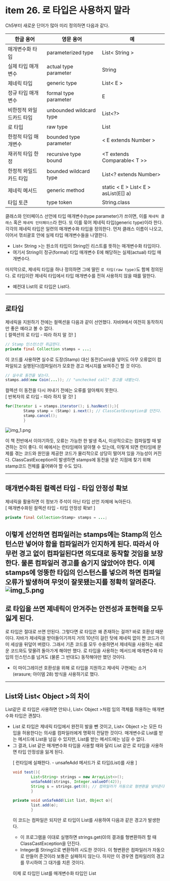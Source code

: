 # item 26. 로 타입은 사용하지 말라

Ch5부터 새로운 단어가 많아 미리 정의하면 다음과 같다.

| 한글 용어    | 영문 용어 | 예                                    |
|----------|-------|--------------------------------------|
| 매개변수화 타입 |  parameterized type     | List< String >                       |
|      실제 타입 매개변수    |     actual type parameter  | String                               |
|     제네릭 타입     |   generic type    | List< E >                            |
|     정규 타입 매개변수	     |    formal type parameter   | E                                    |
|     비한정적 와일드카드 타입     |    unbounded wildcard type   | List<?>                              |
|     로 타입     |    raw type   | List                                 |
|     한정적 타입 매개변수     |    bounded type parameter   | < E extends Number >                 |
|     재귀적 타입 한정     |   recursive type bound    | <T extends Comparable< T >>          |
|     한정적 와일드카드 타입     |   bounded wildcard type    | List<? extends Number>               |
|     제네릭 메서드     |    generic method   | static < E > List< E > asList(E[] a) |
|     타입 토큰     |   type token    | String.class                         |

클래스와 인터페이스 선언에 타입 매개변수(type parameter)가 쓰이면, 이를 ``제네릭 클래스`` 혹은 ``제네릭 인터페이스``라 한다. 또 이를 묶어 제네릭 타입(generic type)이라 한다.
각각의 제네릭 타입은 일련의 매개변수화 타입을 정의한다. 먼저 클래스 이름이 나오고, 이어서 꺾쇠괄호 안에 실제 타입 매개변수들을 나열한다.

 * List< String >는 원소의 타입이 String인 리스트를 뜻하는 매개변수화 타입이다.
 * 여기서 String이 정규(formal) 타입 매개변수 E에 해당하는 실제(actual) 타입 매개변수다.

마지막으로, 제네릭 타입을 하나 정의하면 그에 딸린 ``로 타입(raw type)``도 함께 정의된다. 로 타입이란 제네릭 타입에서 타입 매개변수를 전혀 사용하지 않을 때를 말한다.

 * 예컨대 List<E>의 로 타입은 List다.

-----
로타입 
-----
제네릭을 지원하기 전에는 컬렉션을 다음과 같이 선언했다. 자바9에서 여전히 동작하지만 좋은 예라고 볼 수 없다.<br />
[ 컬렉션의 로 타입 - 따라 하지 말 것! ]
````java
// Stamp 인스턴스만 취급한다.
private final Collection stamps = ...;
````

이 코드를 사용하면 실수로 도장(Stamp) 대신 동전(Coin)을 넣어도 아무 오류없이 컴파일되고 실행된다(컴파일러가 모호한 경고 메시지를 보여주긴 할 것 이다).
````java
// 실수로 동전을 넣는다.
stamps.add(new Coin(...)); // "unchecked call" 경고를 내뱉는다.
````
컬렉션 이 동전을 다시 꺼내기 전에는 오류를 알아채지 못한다.<br />
[ 반복자의 로 타입 - 따라 하지 말 것! ]
````java
for(Iterator i = stamps.iterator(); i.hasNext();){
        Stamp stamp = (Stamp) i.next(); // ClassCastException을 던진다.
        stamp.cancel();
        }
````
![img_1.png](img_1.png)

이 책 전반에서 이야기하듯, 오류는 가능한 한 발생 즉시, 이상적으로는 컴파일할 때 발견하는 것이 좋다. 이 예에서는 런타임에야 알아챌 수 있는데, 이렇게 되면 런타임에 문제를 겪는 코드와 원인을 제공한 코드가 물리적으로 상당히 떨어져 있을 가능성이 커진다. ClassCastException이 발생하면 stamps에 동전을 넣은 지점에 찾기 위해 stamp코드 전체를 훑어봐야 할 수도 있다.

-----
매개변수화된 컬렉션 타입 - 타입 안정성 확보
-----
제네릭을 활용하면 이 정보가 주석이 아닌 타입 선언 자체에 녹아든다. <br />
[ 매개변수화된 컬렉션 타입 - 타입 안정성 확보! ]
````java
private final Collection<Stamp> stamps = ...;
````

이렇게 선언하면 컴파일러는 stamps에는 Stamp의 인스턴스만 넣어야 함을 컴파일러가 인지하게 된다. 따라서 아무런 경고 없이 컴파일된다면 의도대로 동작할 것임을 보장한다. 물론 컴파일러 경고를 숨기지 않았어야 한다. 이제 stamps에 엉뚱한 타입의 인스턴스를 넣으려 하면 컴파일 오류가 발생하며 무엇이 잘못됐는지를 정확히 알려준다.
![img_5.png](img_5.png)
-----
로 타입을 쓰면 제네릭이 안겨주는 안전성과 표현력을 모두 잃게 된다.
-----
로 타입은 절대로 쓰면 안된다. 그렇다면 로 타입은 왜 존재하는 걸까? 바로 호환성 때문이다. 자바가 제네릭을 받아들이기까지 거의 10년이 걸린 탓에 제네릭 없이 짠 코드가 이미 세상을 뒤덮어 버렸다. 그래서 기존 코드를 모두 수용하면서 제네릭을 사용하는 새로운 코드와도 맞물려 돌아가게 해야만 했다. 로 타입을 사용하는 메서드에 매개변수화 타입의 인스턴스를 넘겨도 (물론 그 반대도) 동작해야만 했던 것이다.
 * 이 마이그레이션 호환성을 위해 로 타입을 지원하고 제네릭 구현에는 소거(erasure; 아이템 28) 방식을 사용하기로 했다.

-----
List와 List< Object >의 차이
-----

List같은 로 타입은 사용하면 안되나, List< Object >처럼 임의 객체를 허용하는 매개변수화 타입은 괜찮다.
 * List 로 타입은 제네릭 타입에서 완전히 발을 뺀 것이고, List< Object >는 모든 타입을 허용한다는 의사를 컴파일러에게 명확히 전달한 것이다. 매개변수로 List를 받는 메서드에 List<String>을 넘길 수 있지만, List<Object>를 받는 메서드에는 넘길 수 없다.
 * 그 결과, List<Object> 같은 매개변수화 타입을 사용할 때와 달리 List 같은 로 타입을 사용하면 타입 안정성을 잃게 된다.

[ 런타임에 실패한다. - unsafeAdd 메서드가 로 타입(List)를 사용 ]
````java
void test(){
        List<String> strings = new ArrayList<>();
        unSafeAdd(strings, Integer.valueOf(42));
        String s = strings.get(0); // 컴파일러가 자동으로 형변환을 넣어준다.
        }

private void unSafeAdd(List list, Object o){
        list.add(o);
        }
````

이 코드는 컴파일은 되지만 로 타입이 List를 사용하여 다음과 같은 경고가 발생한다.
 * 이 프로그램을 이대로 실행하면 strings.get(0)의 결과를 형변환하려 할 때 ClassCastException을 던진다.
 * Integer를 String으로 변환하려 시도한 것이다. 이 형변환은 컴파일러가 자동으로 만들어 준것이라 보통은 실패하지 않는다. 하지만 이 경우엔 컴파일러의 경고를 무시하여 그 대가를 치른 것이다.

이제 로 타입인 List를 매개변수화 타입인 List<Object>로 바꾼 다음 다시 컴파일해보자. 이번에는 다음 오류 메시지가 출력되며 컴파일조차 되지 않는다.

이쯤 되면 원소의 타입을 몰라도 되는 로 타입을 쓰고 싶어질 수 있다. 예컨대 2개의 집합(Set)을 받아 공통 원소를 반환하는 메서드를 작성한다고 해보자. 다음은 제네릭을 처음 접하는 사람들이 작성할법한 코드다.

[ 잘못된 예 - 모르는 타입의 원소도 받는 로 타입을 사용했다. ]
````java
private int numElementsInCommon(Set s1, Set s2){
        int result = 0;
        for(Object o1 : s1){
        if(s2.contains(o1)){
        result++;
        }
        }
        return result;
        }
````

-----
타입이 뭔지 모를 땐 비한정적 와일드카드 타입을 사용하라
-----
역시 로 타입이라 안전하지 않다. 따라서 비한정적 와일드카드 타입(unbounded wildcard type)을 대신 사용하는 게 좋다. 제네릭 타입을 쓰고 싶지만 실제 타입 매개변수가 무엇인지 신경 쓰고 싶지 않다면 물음표(?)를 사용하자.
* 예컨대 제네릭 타입인 Set<E>의 비한정적 와일드카드 타입은 Set<?>다.

[ 비한정적 와일드카드 타입을 사용하라. - 타입 안전하면 유연하다. ]
````java
private int numElementsInCommon(Set<?> s1, Set<?> s2){ ... }
````

특징은 와일드카드 타입은 안전하고, 로 타입은 안전하지 않다.
 * 로 타입 컬렉션에는 아무 원소나 넣을 수 있으니 타입 불변식을 훼손하기 쉽다.

반면, Collection<?>에는 (null 외에는) 어떤 원소도 넣을 수 없다. 다른 원소를 넣으려 하면 컴파일할 때 다음의 오류 메시지를 보게 될 것이다. 컴파일러가 컬렉션의 타입 불변식을 훼손하지 못하게 막았다.
 * 구체적으로는 (null 외의) 어떤 원소도 Collection<?>에 넣지 못하게 했으며 컬렉션에서 꺼낼 수 있는 객체의 타입도 전혀 알 수 없게 했다. 이러한 제약을 받아들일 수 없다면 제네릭 메서드나 한정적 와일드카드 타입을 사용하면 된다.

-----
로 타입을 써도 좋은 예
-----

1. class 리터럴에는 로 타입을 써야 한다. 
 - 자바 명세는 class 리터럴에 매개변수화 타입을 사용하지 못하게 했다(배열과 기본 타입은 허용한다). 예를 들어 List.class, String[].class, int.class는 허용하고 List<String>.class와 List<?>.class는 허용하지 않는다.
2. instanceof 연산자에 로 타입이든 비한정적 와일드카드이든 똑같이 동작한다. 
 - 두 번째 예외는 instanceof 연산자와 관련이 있다. 런타임에는 제네릭 타입 정보가 지워지므로 instanceof 연산자는 비한정적 와일드카드 타입 이외의 매개변수화 타입에는 적용할 수 없다. 그리고 로 타입이 비한정적 와일드카드 타입이든 instanceof는 완전히 똑같이 동작한다.
 - 비한정적 와일드카드 타입의 꺾쇠괄호와 물음표는 아무런 역할 없이 코드만 지저분하게 만드므로, 차라리 로 타입을 쓰는 편이 깔끔하다. 다음은 제네릭 타입에 instanceof를 사용하는 올바른 예다.

[ 로 타입을 써도 좋은 예 - instanceof 연산자 ]
````java
if(o instanceof Set){ // 로 타입
        Set<?> s = (Set<?>) o; // 와일드카드 타입
        // ..
        }
````

-----
핵심 정리
-----
로 타입을 사용하면 런타임에 예외가 일어날 수 있으니 사용하면 안 된다. 로 타입은 제네릭이 도입되기 이전 코드와의 호환성을 위해 제공될 뿐이다.

빠르게 훑어보자면,
 * Set<Object>는 어떤 타입의 객체도 저장할 수 있는 매개변수화 타입이고,
 * Set<?>는 모종의 타입 객체만 저장할 수 있는 와일드카드 타입이다.
 * 이들의 로 타입인 Set은 제네릭 타입 시스템에 속하지 않는다.
 * et<Object>와 Set<?>는 안전하지만, 로 타입인 Set은 안전하지 않다.